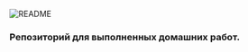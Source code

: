 ![README](https://user-images.githubusercontent.com/75558987/115863267-e5c84600-a43d-11eb-8863-5e69655e7c83.jpg)
### Репозиторий​ для выполненных домашних работ.
